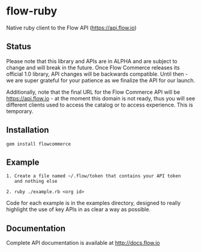 # flow-ruby

Native ruby client to the Flow API (https://api.flow.io)

## Status

Please note that this library and APIs are in ALPHA and are subject to
change and will break in the future. Once Flow Commerce releases its
official 1.0 library, API changes will be backwards compatible. Until
then - we are super grateful for your patience as we finalize the API
for our launch.

Additionally, note that the final URL for the Flow Commerce API will
be https://api.flow.io - at the moment this domain is not ready, thus
you will see different clients used to access the catalog or to access
experience. This is temporary.

## Installation

    gem install flowcommerce

## Example

    1. Create a file named ~/.flow/token that contains your API token
       and nothing else

    2. ruby ./example.rb <org id>

Code for each example is in the examples directory, designed to really
highlight the use of key APIs in as clear a way as possible.


## Documentation

Complete API documentation is available at http://docs.flow.io
